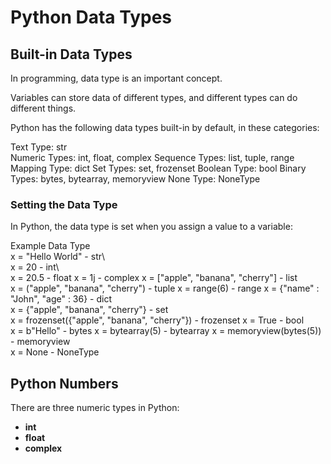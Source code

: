 # Python Data Types

## Built-in Data Types
In programming, data type is an important concept.

Variables can store data of different types, and different types can do different things.

Python has the following data types built-in by default, in these categories:

Text Type:	str <br>
Numeric Types:	int, float, complex
Sequence Types:	list, tuple, range
Mapping Type:	dict
Set Types:	set, frozenset
Boolean Type:	bool
Binary Types:	bytes, bytearray, memoryview
None Type:	NoneType

### Setting the Data Type
In Python, the data type is set when you assign a value to a variable:

Example	Data Type	
x = "Hello World" -	str\	
x = 20 -	int\	
x = 20.5	- float	
x = 1j -	complex	
x = ["apple", "banana", "cherry"]	- list	
x = ("apple", "banana", "cherry")	- tuple	
x = range(6)	- range	
x = {"name" : "John", "age" : 36} -	dict	
x = {"apple", "banana", "cherry"}	- set	
x = frozenset({"apple", "banana", "cherry"})	- frozenset	
x = True	- bool	
x = b"Hello"	- bytes	
x = bytearray(5)	- bytearray	
x = memoryview(bytes(5))	- memoryview	
x = None	- NoneType	

## Python Numbers
There are three numeric types in Python:

- **int**
- **float**
- **complex**
